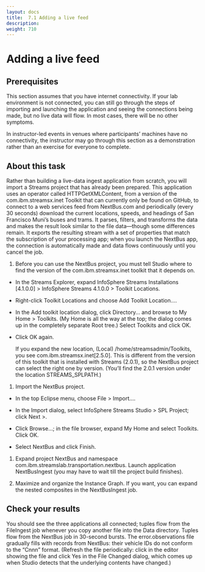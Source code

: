 ```yaml
---
layout: docs
title:  7.1 Adding a live feed
description:
weight: 710
---
```

# Adding a live feed

## Prerequisites
This section assumes that you have internet connectivity. If your lab environment is not connected, you can still go through the steps of importing and launching the application and seeing the connections being made, but no live data will flow. In most cases, there will be no other symptoms.

In instructor-led events in venues where participants’ machines have no connectivity, the instructor may go through this section as a demonstration rather than an exercise for everyone to complete.

## About this task
Rather than building a live-data ingest application from scratch, you will import a Streams project that has already been prepared. This application uses an operator called HTTPGetXMLContent, from a version of the com.ibm.streamsx.inet Toolkit that can currently only be found on GitHub, to connect to a web services feed from NextBus.com and periodically (every 30 seconds) download the current locations, speeds, and headings of San Francisco Muni’s buses and trams. It parses, filters, and transforms the data and makes the result look similar to the file data—though some differences remain. It exports the resulting stream with a set of properties that match the subscription of your processing app; when you launch the NextBus app, the connection is automatically made and data flows continuously until you cancel the job.

1. Before you can use the NextBus project, you must tell Studio where to find the version of the com.ibm.streamsx.inet toolkit that it depends on.

  * In the Streams Explorer, expand InfoSphere Streams Installations [4.1.0.0] > InfoSphere Streams 4.1.0.0 > Toolkit Locations.

  * Right-click Toolkit Locations and choose Add Toolkit Location….

  * In the Add toolkit location dialog, click Directory… and browse to My Home > Toolkits. (My Home is all the way at the top; the dialog comes up in the completely separate Root tree.) Select Toolkits and click OK.

  * Click OK again.

    If you expand the new location, (Local) /home/streamsadmin/Toolkits, you see com.ibm.streamsx.inet[2.5.0]. This is different from the version of this toolkit that is installed with Streams (2.0.1), so the NextBus project can select the right one by version. (You’ll find the 2.0.1 version under the location STREAMS_SPLPATH.)

1. Import the NextBus project.

  * In the top Eclipse menu, choose File > Import….

  * In the Import dialog, select InfoSphere Streams Studio > SPL Project; click Next >.

  * Click Browse…; in the file browser, expand My Home and select Toolkits. Click OK.

  * Select NextBus and click Finish.

1. Expand project NextBus and namespace com.ibm.streamslab.transportation.nextbus. Launch application NextBusIngest (you may have to wait till the project build finishes).

1. Maximize and organize the Instance Graph. If you want, you can expand the nested composites in the NextBusIngest job.

## Check your results
You should see the three applications all connected; tuples flow from the FileIngest job whenever you copy another file into the Data directory. Tuples flow from the NextBus job in 30-second bursts. The error.observations file gradually fills with records from NextBus: their vehicle IDs do not conform to the “Cnnn” format. (Refresh the file periodically: click in the editor showing the file and click Yes in the File Changed dialog, which comes up when Studio detects that the underlying contents have changed.)
